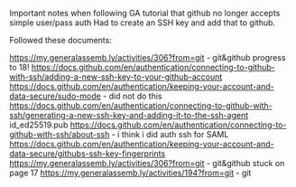 Important notes when following GA tutorial that github no longer accepts simple user/pass auth
Had to create an SSH key and add that to github. 

Followed these documents:

https://my.generalassemb.ly/activities/306?from=git - git&github progress to 18!
https://docs.github.com/en/authentication/connecting-to-github-with-ssh/adding-a-new-ssh-key-to-your-github-account 
https://docs.github.com/en/authentication/keeping-your-account-and-data-secure/sudo-mode - did not do this
https://docs.github.com/en/authentication/connecting-to-github-with-ssh/generating-a-new-ssh-key-and-adding-it-to-the-ssh-agent id_ed25519.pub
https://docs.github.com/en/authentication/connecting-to-github-with-ssh/about-ssh - i think i did auth ssh for SAML
https://docs.github.com/en/authentication/keeping-your-account-and-data-secure/githubs-ssh-key-fingerprints 
https://my.generalassemb.ly/activities/306?from=git - git&github  stuck on page 17
https://my.generalassemb.ly/activities/194?from=git - git
